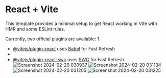 # React + Vite

This template provides a minimal setup to get React working in Vite with HMR and some ESLint rules.

Currently, two official plugins are available:
1.
- [@vitejs/plugin-react](https://github.com/vitejs/vite-plugin-react/blob/main/packages/plugin-react/README.md) uses [Babel](https://babeljs.io/) for Fast Refresh
- 
- [@vitejs/plugin-react-swc](https://github.com/vitejs/vite-plugin-react-swc) uses [SWC](https://swc.rs/) for Fast Refresh
![Screenshot 2024-02-20 030937](https://github.com/007keshav/foodee/assets/73631224/a4cf679a-36a0-4aca-a4e5-2403d2a8e791)
![Screenshot 2024-02-20 031134](https://github.com/007keshav/foodee/assets/73631224/a380bb23-6ea2-4bd2-8994-73cd99d40e31)
![Screenshot 2024-02-20 031205](https://github.com/007keshav/foodee/assets/73631224/f441ff01-9ddc-4674-a0ea-5adabe539417)
![Screenshot 2024-02-20 031225](https://github.com/007keshav/foodee/assets/73631224/7e66a689-fde3-41f1-a5e1-2ed248cba067)
